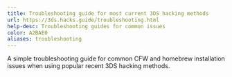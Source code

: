 ```yaml
---
title: Troubleshooting guide for most current 3DS hacking methods
url: https://3ds.hacks.guide/troubleshooting.html
help-desc: Troubleshooting guides for common issues
color: A2BAE0
aliases: troubleshooting
---
```


A simple troubleshooting guide for common CFW and homebrew installation issues when using popular recent 3DS hacking methods.
